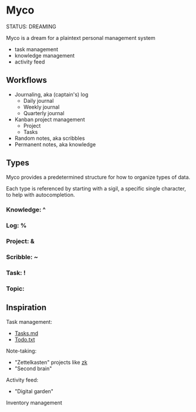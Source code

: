 # Myco

STATUS: DREAMING

Myco is a dream for a plaintext personal management system

- task management
- knowledge management
- activity feed

## Workflows

- Journaling, aka (captain's) log
  - Daily journal
  - Weekly journal
  - Quarterly journal
- Kanban project management
  - Project
  - Tasks
- Random notes, aka scribbles
- Permanent notes, aka knowledge

## Types

Myco provides a predetermined structure for how to organize types of data.

Each type is referenced by starting with a sigil, a specific single character, to help with autocompletion.

### Knowledge: ^

### Log: %

### Project: &

### Scribble: ~

### Task: !

### Topic: #

## Inspiration

Task management:

- [Tasks.md](https://github.com/BaldissaraMatheus/Tasks.md)
- [Todo.txt](https://github.com/todotxt/todo.txt)

Note-taking:

- "Zettelkasten" projects like [zk](https://github.com/zk-org/zk)
- "Second brain"

Activity feed:

- "Digital garden"

Inventory management
